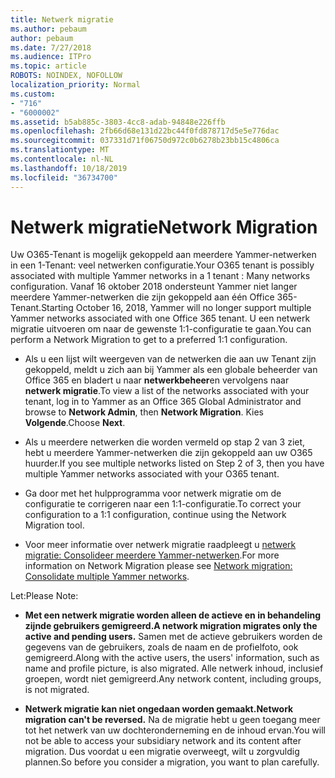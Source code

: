 ```yaml
---
title: Netwerk migratie
ms.author: pebaum
author: pebaum
ms.date: 7/27/2018
ms.audience: ITPro
ms.topic: article
ROBOTS: NOINDEX, NOFOLLOW
localization_priority: Normal
ms.custom:
- "716"
- "6000002"
ms.assetid: b5ab885c-3803-4cc8-adab-94848e226ffb
ms.openlocfilehash: 2fb66d68e131d22bc44f0fd878717d5e5e776dac
ms.sourcegitcommit: 037331d71f06750d972c0b6278b23bb15c4806ca
ms.translationtype: MT
ms.contentlocale: nl-NL
ms.lasthandoff: 10/18/2019
ms.locfileid: "36734700"
---
```

# <a name="network-migration"></a><span data-ttu-id="7a384-102">Netwerk migratie</span><span class="sxs-lookup"><span data-stu-id="7a384-102">Network Migration</span></span>

<span data-ttu-id="7a384-103">Uw O365-Tenant is mogelijk gekoppeld aan meerdere Yammer-netwerken in een 1-Tenant: veel netwerken configuratie.</span><span class="sxs-lookup"><span data-stu-id="7a384-103">Your O365 tenant is possibly associated with multiple Yammer networks in a 1 tenant : Many networks configuration.</span></span> <span data-ttu-id="7a384-104">Vanaf 16 oktober 2018 ondersteunt Yammer niet langer meerdere Yammer-netwerken die zijn gekoppeld aan één Office 365-Tenant.</span><span class="sxs-lookup"><span data-stu-id="7a384-104">Starting October 16, 2018, Yammer will no longer support multiple Yammer networks associated with one Office 365 tenant.</span></span> <span data-ttu-id="7a384-105">U een netwerk migratie uitvoeren om naar de gewenste 1:1-configuratie te gaan.</span><span class="sxs-lookup"><span data-stu-id="7a384-105">You can perform a Network Migration to get to a preferred 1:1 configuration.</span></span>
  
- <span data-ttu-id="7a384-106">Als u een lijst wilt weergeven van de netwerken die aan uw Tenant zijn gekoppeld, meldt u zich aan bij Yammer als een globale beheerder van Office 365 en bladert u naar **netwerkbeheer**en vervolgens naar **netwerk migratie**.</span><span class="sxs-lookup"><span data-stu-id="7a384-106">To view a list of the networks associated with your tenant, log in to Yammer as an Office 365 Global Administrator and browse to **Network Admin**, then **Network Migration**.</span></span> <span data-ttu-id="7a384-107">Kies **Volgende**.</span><span class="sxs-lookup"><span data-stu-id="7a384-107">Choose **Next**.</span></span>

- <span data-ttu-id="7a384-108">Als u meerdere netwerken die worden vermeld op stap 2 van 3 ziet, hebt u meerdere Yammer-netwerken die zijn gekoppeld aan uw O365 huurder.</span><span class="sxs-lookup"><span data-stu-id="7a384-108">If you see multiple networks listed on Step 2 of 3, then you have multiple Yammer networks associated with your O365 tenant.</span></span>

- <span data-ttu-id="7a384-109">Ga door met het hulpprogramma voor netwerk migratie om de configuratie te corrigeren naar een 1:1-configuratie.</span><span class="sxs-lookup"><span data-stu-id="7a384-109">To correct your configuration to a 1:1 configuration, continue using the Network Migration tool.</span></span>

- <span data-ttu-id="7a384-110">Voor meer informatie over netwerk migratie raadpleegt u [netwerk migratie: Consolideer meerdere Yammer-netwerken](https://docs.microsoft.com/yammer/configure-your-yammer-network/consolidate-multiple-yammer-networks).</span><span class="sxs-lookup"><span data-stu-id="7a384-110">For more information on Network Migration please see [Network migration: Consolidate multiple Yammer networks](https://docs.microsoft.com/yammer/configure-your-yammer-network/consolidate-multiple-yammer-networks).</span></span>

<span data-ttu-id="7a384-111">Let:</span><span class="sxs-lookup"><span data-stu-id="7a384-111">Please Note:</span></span>
  
- <span data-ttu-id="7a384-112">**Met een netwerk migratie worden alleen de actieve en in behandeling zijnde gebruikers gemigreerd.**</span><span class="sxs-lookup"><span data-stu-id="7a384-112">**A network migration migrates only the active and pending users.**</span></span> <span data-ttu-id="7a384-113">Samen met de actieve gebruikers worden de gegevens van de gebruikers, zoals de naam en de profielfoto, ook gemigreerd.</span><span class="sxs-lookup"><span data-stu-id="7a384-113">Along with the active users, the users' information, such as name and profile picture, is also migrated.</span></span> <span data-ttu-id="7a384-114">Alle netwerk inhoud, inclusief groepen, wordt niet gemigreerd.</span><span class="sxs-lookup"><span data-stu-id="7a384-114">Any network content, including groups, is not migrated.</span></span>

- <span data-ttu-id="7a384-115">**Netwerk migratie kan niet ongedaan worden gemaakt.**</span><span class="sxs-lookup"><span data-stu-id="7a384-115">**Network migration can't be reversed.**</span></span> <span data-ttu-id="7a384-116">Na de migratie hebt u geen toegang meer tot het netwerk van uw dochteronderneming en de inhoud ervan.</span><span class="sxs-lookup"><span data-stu-id="7a384-116">You will not be able to access your subsidiary network and its content after migration.</span></span> <span data-ttu-id="7a384-117">Dus voordat u een migratie overweegt, wilt u zorgvuldig plannen.</span><span class="sxs-lookup"><span data-stu-id="7a384-117">So before you consider a migration, you want to plan carefully.</span></span>
